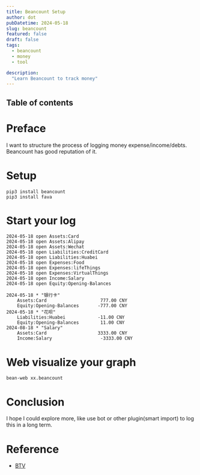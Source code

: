 ```yaml
---
title: Beancount Setup
author: dot
pubDatetime: 2024-05-18
slug: beancount
featured: false
draft: false
tags:
  - beancount
  - money
  - tool

description:
  "Learn Beancount to track money"
---
```


## Table of contents
# Preface

I want to structure the process of logging money expense/income/debts. Beancount has good reputation of it.

# Setup

```
pip3 install beancount 
pip3 install fava
```

# Start your log
```
2024-05-18 open Assets:Card
2024-05-18 open Assets:Alipay
2024-05-18 open Assets:Wechat
2024-05-18 open Liabilities:CreditCard
2024-05-18 open Liabilities:Huabei
2024-05-18 open Expenses:Food
2024-05-18 open Expenses:lifeThings
2024-05-18 open Expenses:VirtualThings
2024-05-18 open Income:Salary
2024-05-18 open Equity:Opening-Balances

2024-05-18 * "银行卡"
    Assets:Card                    777.00 CNY
    Equity:Opening-Balances       -777.00 CNY
2024-05-18 * "花呗"
    Liabilities:Huabei            -11.00 CNY
    Equity:Opening-Balances        11.00 CNY
2024-08-18 * "Salary"  
    Assets:Card                   3333.00 CNY
    Income:Salary                  -3333.00 CNY
```

# Web visualize your graph

```
bean-web xx.beancount
```

# Conclusion
I hope I could explore more, like use bot or other plugin(smart import) to log this in a long term.


# Reference
- [BTV](https://byvoid.com/zht/blog/beancount-bookkeeping-1/#%e4%bd%bf%e7%94%a8beancount)